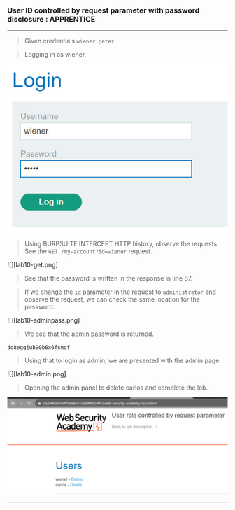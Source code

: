 
### User ID controlled by request parameter with password disclosure : APPRENTICE

---

> Given credentials `wiener:peter`.


> Logging in as wiener.

![](./screenshots/lab3-login.png)

> Using BURPSUITE INTERCEPT HTTP history, observe the requests.
> See the `GET /my-account?id=wiener` request.

![][lab10-get.png]

> See that the password is written in the response in line 67.

> If we change the `id` parameter in the request to `administrator` and observe the request, we can check the same location for the password.

![][lab10-adminpass.png]

> We see that the admin password is returned.
```
dd8egqjub90b6x6fsmof
```

> Using that to login as admin, we are presented with the admin page.

![][lab10-admin.png]

> Opening the admin panel to delete carlos and complete the lab.

![](./screenshots/lab3-admin-pan.png)

---
